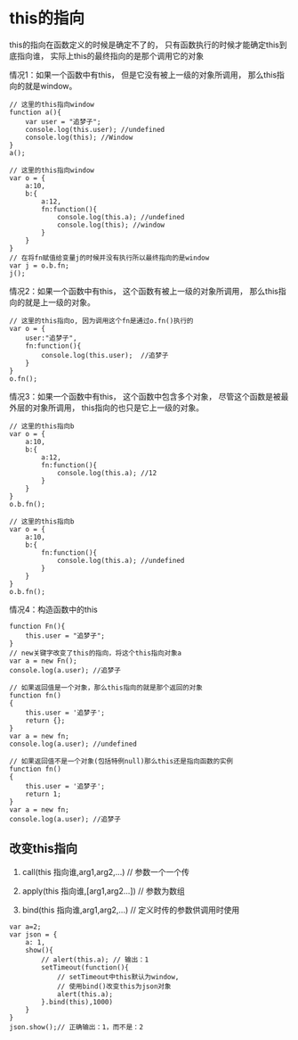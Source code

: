 # this的指向

this的指向在函数定义的时候是确定不了的，
只有函数执行的时候才能确定this到底指向谁，
实际上this的最终指向的是那个调用它的对象

情况1：如果一个函数中有this，
但是它没有被上一级的对象所调用，
那么this指向的就是window。
```
// 这里的this指向window
function a(){
    var user = "追梦子";
    console.log(this.user); //undefined
    console.log(this); //Window
}
a();

// 这里的this指向window
var o = {
    a:10,
    b:{
        a:12,
        fn:function(){
            console.log(this.a); //undefined
            console.log(this); //window
        }
    }
}
// 在将fn赋值给变量j的时候并没有执行所以最终指向的是window
var j = o.b.fn;
j();
```

情况2：如果一个函数中有this，
这个函数有被上一级的对象所调用，
那么this指向的就是上一级的对象。
```
// 这里的this指向o, 因为调用这个fn是通过o.fn()执行的
var o = {
    user:"追梦子",
    fn:function(){
        console.log(this.user);  //追梦子
    }
}
o.fn();
```

情况3：如果一个函数中有this，
这个函数中包含多个对象，
尽管这个函数是被最外层的对象所调用，
this指向的也只是它上一级的对象。
```
// 这里的this指向b
var o = {
    a:10,
    b:{
        a:12,
        fn:function(){
            console.log(this.a); //12
        }
    }
}
o.b.fn();

// 这里的this指向b
var o = {
    a:10,
    b:{
        fn:function(){
            console.log(this.a); //undefined
        }
    }
}
o.b.fn();
```

情况4：构造函数中的this
```
function Fn(){
    this.user = "追梦子";
}
// new关键字改变了this的指向，将这个this指向对象a
var a = new Fn();
console.log(a.user); //追梦子
```
```
// 如果返回值是一个对象，那么this指向的就是那个返回的对象
function fn()  
{  
    this.user = '追梦子';  
    return {};  
}
var a = new fn;  
console.log(a.user); //undefined
```
```
// 如果返回值不是一个对象(包括特例null)那么this还是指向函数的实例
function fn()  
{  
    this.user = '追梦子';  
    return 1;
}
var a = new fn;  
console.log(a.user); //追梦子
```

## 改变this指向

1.  call(this 指向谁,arg1,arg2,...) // 参数一个一个传

2.  apply(this 指向谁,[arg1,arg2...]) // 参数为数组

3.  bind(this 指向谁,arg1,arg2,...) // 定义时传的参数供调用时使用

```
var a=2;
var json = {
    a: 1,
    show(){
        // alert(this.a); // 输出：1
        setTimeout(function(){
            // setTimeout中this默认为window,
            // 使用bind()改变this为json对象
            alert(this.a);
        }.bind(this),1000)
    }
}
json.show();// 正确输出：1，而不是：2
```
